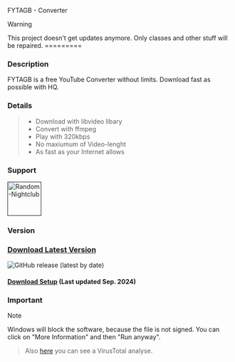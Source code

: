 FYTAGB - Converter
> [!WARNING]
> This project doesn't get updates anymore.
> Only classes and other stuff will be repaired.
=========
### Description
FYTAGB is a free YouTube Converter without limits.
Download fast as possible with HQ.

### Details
> - Download with libvideo libary
> - Convert with ffmpeg
> - Play with 320kbps
> - No maxiumum of Video-lenght
> - As fast as your Internet allows

### Support
<div align="left">
    <a href="" title="Random-Nightclub" rel="nofollow">
    <img src="https://discordapp.com/api/guilds/823218450913951776/widget.png?style=banner2" height="76px" alt="Random-Nightclub" data-canonical-src="https://discordapp.com/api/guilds/823218450913951776/widget.png?style=banner2" style="max-width:100%;">
    </a>
</div>

### Version
### [Download Latest Version](https://github.com/MauriceX24/ProLoader/releases/tag/2.1 "Install ZIP")
![GitHub release (latest by date)](https://img.shields.io/github/v/release/MauriceX24/ProLoader?style=for-the-badge)
#### [Download Setup](https://drive.proton.me/urls/FKGNBDS9P0#qSgndFxJSRFE) (Last updated Sep. 2024)


### Important
> [!NOTE]
> Windows will block the software, because the file is not signed.
> You can click on "More Information" and then "Run anyway".
  
> Also [here](https://www.virustotal.com/gui/file/b32fafdaad5e835cef33ff0a12eee4968c42913bd44788328cab0ef382988d96/detection) you 
> can see a VirusTotal analyse.
